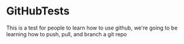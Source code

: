# GitHubTests
This is a test for people to learn how to use github, we're going to be learning how to push, pull, and branch a git repo
